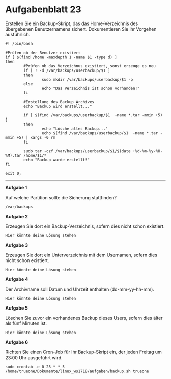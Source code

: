 # Aufgabenblatt 23

Erstellen Sie ein Backup-Skript, das das Home-Verzeichnis des übergebenen Benutzernamens sichert. Dokumentieren Sie ihr Vorgehen ausführlich.

```
#! /bin/bash

#Prüfen ob der Benutzer existiert
if [ $(find /home -maxdepth 1 -name $1 -type d) ]
then
        #Prüfen ob das Verzeichnus existiert, sonst erzeuge es neu
        if [ ! -d /var/backups/userbackup/$1 ]
        then
                sudo mkdir /var/backups/userbackup/$1 -p
        else
                echo "Das Verzeichnis ist schon vorhanden!"
        fi

        #Erstellung des Backup Archives
        echo "Backup wird erstellt..."

        if [ $(find /var/backups/userbackup/$1  -name *.tar -mmin +5) ]
        then
                echo "Lösche altes Backup..."
                echo $(find /var/backups/userbackup/$1  -name *.tar -mmin +5) | xargs -0 rm
        fi

        sudo tar -czf /var/backups/userbackup/$1/$(date +%d-%m-%y-%H-%M).tar /home/$1/*
        echo "Backup wurde erstellt!" 
fi

exit 0;

```

---

**Aufgabe 1**

Auf welche Partition sollte die Sicherung stattfinden?

`/var/backups`

**Aufgabe 2**

Erzeugen Sie dort ein Backup-Verzeichnis, sofern dies nicht schon existiert.

`Hier könnte deine Lösung stehen`


**Aufgabe 3**

Erzeugen Sie dort ein Unterverzeichnis mit dem Usernamen, sofern dies nicht schon existiert.

`Hier könnte deine Lösung stehen`


**Aufgabe 4**

Der Archivname soll Datum und Uhrzeit enthalten (dd-mm-yy-hh-mm).

`Hier könnte deine Lösung stehen`


**Aufgabe 5**

Löschen Sie zuvor ein vorhandenes Backup dieses Users, sofern dies älter als fünf Minuten ist.

`Hier könnte deine Lösung stehen`


**Aufgabe 6**

Richten Sie einen Cron-Job für Ihr Backup-Skript ein, der jeden Freitag um 23:00 Uhr ausgeführt wird.

`sudo crontab -e
0 23 * * 5 /home/trueone/Dokumente/linux_ws1718/aufgaben/backup.sh trueone
`

